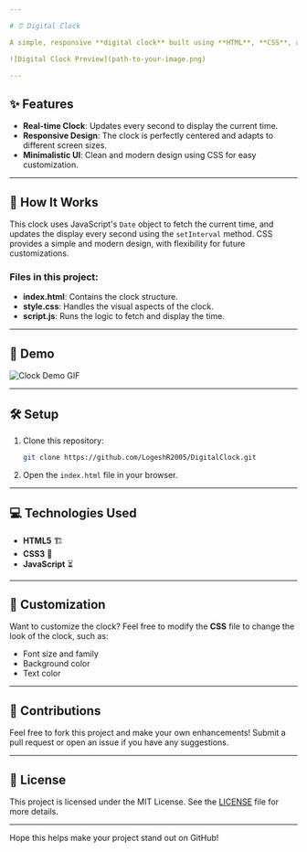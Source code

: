 ```yaml
---

# ⏰ Digital Clock

A simple, responsive **digital clock** built using **HTML**, **CSS**, and **JavaScript**. This project dynamically displays the current time and updates every second. The sleek design ensures it's both visually appealing and functional.

![Digital Clock Preview](path-to-your-image.png)

---
```


## ✨ Features

- **Real-time Clock**: Updates every second to display the current time.
- **Responsive Design**: The clock is perfectly centered and adapts to different screen sizes.
- **Minimalistic UI**: Clean and modern design using CSS for easy customization.

---

## 🚀 How It Works

This clock uses JavaScript's `Date` object to fetch the current time, and updates the display every second using the `setInterval` method. CSS provides a simple and modern design, with flexibility for future customizations.

### Files in this project:
- **index.html**: Contains the clock structure.
- **style.css**: Handles the visual aspects of the clock.
- **script.js**: Runs the logic to fetch and display the time.

---

## 📸 Demo

![Clock Demo GIF](path-to-your-demo.gif)

---

## 🛠️ Setup

1. Clone this repository:
   ```bash
   git clone https://github.com/LogeshR2005/DigitalClock.git
   ```
2. Open the `index.html` file in your browser.

---

## 💻 Technologies Used

- **HTML5** 🏗️
- **CSS3** 🎨
- **JavaScript** ⏳

---

## 🔧 Customization

Want to customize the clock? Feel free to modify the **CSS** file to change the look of the clock, such as:
- Font size and family
- Background color
- Text color

---

## 🌟 Contributions

Feel free to fork this project and make your own enhancements! Submit a pull request or open an issue if you have any suggestions.

---

## 📄 License

This project is licensed under the MIT License. See the [LICENSE](LICENSE) file for more details.

---

Hope this helps make your project stand out on GitHub!
